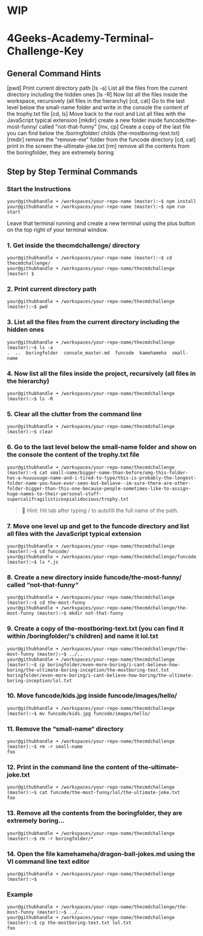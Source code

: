 # WIP
# 4Geeks-Academy-Terminal-Challenge-Key

## General Command Hints
[pwd] Print current directory path
[ls -a] List all the files from the current directory including the hidden ones
[ls -R] Now list all the files inside the workspace, recursively (all files in the hierarchy)
[cd, cat] Go to the last level below the small-name folder and write in the console the content of the trophy.txt file
[cd, ls] Move back to the root and List all files with the JavaScript typical extension
[mkdir] create a new folder inside funcode/the-most-funny/ called "not-that-funny"
[mv, cp] Create a copy of the last file you can find below the /boringfolder/ childs (the-mostboring-text.txt)
[rmdir] remove the "remove-me" folder from the funcode directory
[cd, cat] print in the screen the-ultimate-joke.txt
[rm] remove all the contents from the boringfolder, they are extremely boring

### 

## Step by Step Terminal Commands
### Start the Instructions
```console
your@githubhandle ➜ /workspaces/your-repo-name (master):~$ npm install
your@githubhandle ➜ /workspaces/your-repo-name (master):~$ npm run start
```

Leave that terminal running and create a new terminal using the plus button on the top right of your terminal window.

### 1. Get inside the thecmdchallenge/ directory
```console
your@githubhandle ➜ /workspaces/your-repo-name (master):~$ cd thecmdchallenge/
your@githubhandle ➜ /workspaces/your-repo-name/thecmdchallenge (master) $ 
```
### 2. Print current directory path
```console
your@githubhandle ➜ /workspaces/your-repo-name/thecmdchallenge (master):~$ pwd
```
### 3. List all the files from the current directory including the hidden ones
```console
your@githubhandle ➜ /workspaces/your-repo-name/thecmdchallenge (master):~$ ls -a
.  ..  boringfolder  console_master.md  funcode  kamehameha  small-name
```
### 4. Now list all the files inside the project, recursively (all files in the hierarchy)
```console
your@githubhandle ➜ /workspaces/your-repo-name/thecmdchallenge (master):~$ ls -R
```
### 5. Clear all the clutter from the command line
```console
your@githubhandle ➜ /workspaces/your-repo-name/thecmdchallenge (master):~$ clear
```
### 6. Go to the last level below the small-name folder and show on the console the content of the trophy.txt file
```console
your@githubhandle ➜ /workspaces/your-repo-name/thecmdchallenge (master):~$ cat small-name/bigger-name-than-before/omg-this-folder-has-a-huuuuuuge-name-and-i-tired-to-type/this-is-probably-the-longest-folder-name-you-have-ever-seen-but-believe--im-sure-there-are-other-folder-bigger-than-this-one-because-people-sometimes-like-to-assign-huge-names-to-their-personal-stuff-supercalifragilisticexpialidocious/trophy.txt
```
> **👋** Hint: Hit tab after typing / to autofill the full name of the path.
### 7. Move one level up and get to the funcode directory and list all files with the JavaScript typical extension
```console
your@githubhandle ➜ /workspaces/your-repo-name/thecmdchallenge (master):~$ cd funcode/
your@githubhandle ➜ /workspaces/your-repo-name/thecmdchallenge/funcode (master):~$ ls *.js
```
### 8. Create a new directory inside funcode/the-most-funny/ called “not-that-funny“
```console
your@githubhandle ➜ /workspaces/your-repo-name/thecmdchallenge (master):~$ cd the-most-funny
your@githubhandle ➜ /workspaces/your-repo-name/thecmdchallenge/the-most-funny (master):~$ mkdir not-that-funny
```
### 9. Create a copy of the-mostboring-text.txt (you can find it within /boringfolder/‘s children) and name it lol.txt
```console
your@githubhandle ➜ /workspaces/your-repo-name/thecmdchallenge/the-most-funny (master):~$ ../..
your@githubhandle ➜ /workspaces/your-repo-name/thecmdchallenge (master):~$ cp boringfolder/even-more-boring/i-cant-believe-how-boring/the-ultimate-boring-inception/the-mostboring-text.txt boringfolder/even-more-boring/i-cant-believe-how-boring/the-ultimate-boring-inception/lol.txt
```
### 10. Move funcode/kids.jpg inside funcode/images/hello/
```console
your@githubhandle ➜ /workspaces/your-repo-name/thecmdchallenge (master):~$ mv funcode/kids.jpg funcode/images/hello/
```
### 11. Remove the “small-name“ directory
```console
your@githubhandle ➜ /workspaces/your-repo-name/thecmdchallenge (master):~$ rm -r small-name
foo
```
### 12. Print in the command line the content of the-ultimate-joke.txt
```console
your@githubhandle ➜ /workspaces/your-repo-name/thecmdchallenge (master):~$ cat funcode/the-most-funny/lol/the-ultimate-joke.txt
foo
```
### 13. Remove all the contents from the boringfolder, they are extremely boring…
```console 
your@githubhandle ➜ /workspaces/your-repo-name/thecmdchallenge (master):~$ rm -r boringfolder/*
```
### 14. Open the file kamehameha/dragon-ball-jokes.md using the VI command line text editor
```console 
your@githubhandle ➜ /workspaces/your-repo-name/thecmdchallenge (master):~$ 
```



### Example
```console
your@githubhandle ➜ /workspaces/your-repo-name/thecmdchallenge/the-most-funny (master):~$ ../..
your@githubhandle ➜ /workspaces/your-repo-name/thecmdchallenge (master):~$ cp the-mostboring-text.txt lol.txt
foo
```
